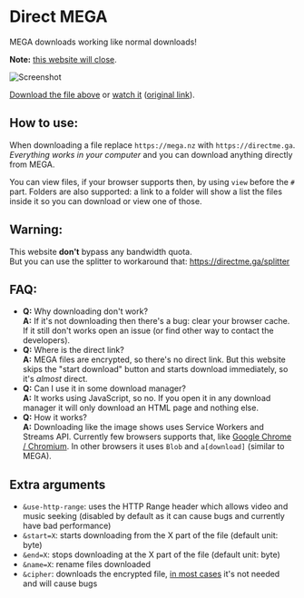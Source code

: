 # Direct MEGA
MEGA downloads working like normal downloads!

**Note:** [this website will close](https://github.com/qgustavor/direct-mega/issues/21).

![Screenshot](https://i.imgur.com/750OurF.png)

[Download the file above](https://directme.ga/?!MAsFwa4b!d8o1uz6SffMAATSQmERLIYITkyc-eTbKQ6xqI3IQSms) or [watch it](https://directme.ga/view?!MAsFwa4b!d8o1uz6SffMAATSQmERLIYITkyc-eTbKQ6xqI3IQSms) ([original link](https://mega.nz/#!MAsFwa4b!d8o1uz6SffMAATSQmERLIYITkyc-eTbKQ6xqI3IQSms)).

## How to use:

When downloading a file replace `https://mega.nz` with `https://directme.ga`.
 *Everything works in your computer* and you can download anything directly from MEGA.

You can view files, if your browser supports then, by using `view` before the `#` part.
Folders are also supported: a link to a folder will show a list the files inside it so you can download or view one of those.

## Warning:

This website **don't** bypass any bandwidth quota.  
But you can use the splitter to workaround that: https://directme.ga/splitter

## FAQ:

* **Q:** Why downloading don't work?  
**A:** If it's not downloading then there's a bug: clear your browser cache.  
If it still don't works open an issue (or find other way to contact the developers).
* **Q:** Where is the direct link?  
**A:** MEGA files are encrypted, so there's no direct link. But this website skips the "start download"
button and starts download immediately, so it's *almost* direct.
* **Q:** Can I use it in some download manager?  
**A:** It works using JavaScript, so no. If you open it in any download manager it will only download an HTML page and nothing else.
* **Q:** How it works?  
**A:** Downloading like the image shows uses Service Workers and Streams API.
Currently few browsers supports that, like [Google Chrome / Chromium](https://www.chromestatus.com/feature/4531143755956224).
In other browsers it uses `Blob` and `a[download]` (similar to MEGA).

## Extra arguments

* `&use-http-range`: uses the HTTP Range header which allows video and music seeking
(disabled by default as it can cause bugs and currently have bad performance)
* `&start=X`: starts downloading from the X part of the file (default unit: byte)
* `&end=X`: stops downloading at the X part of the file (default unit: byte)
* `&name=X`: rename files downloaded
* `&cipher`: downloads the encrypted file, [in most cases](https://directme.ga/view?F!g4FlSYTZ!!MwEgnajY&c=kaban.png)
it's not needed and will cause bugs
